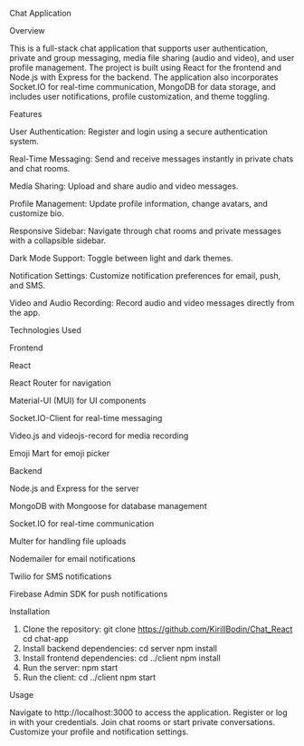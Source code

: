 Chat Application

Overview

This is a full-stack chat application that supports user authentication, private and group messaging, media file sharing (audio and video), and user profile management. The project is built using React for the frontend and Node.js with Express for the backend. The application also incorporates Socket.IO for real-time communication, MongoDB for data storage, and includes user notifications, profile customization, and theme toggling.

Features

User Authentication: Register and login using a secure authentication system.

Real-Time Messaging: Send and receive messages instantly in private chats and chat rooms.

Media Sharing: Upload and share audio and video messages.

Profile Management: Update profile information, change avatars, and customize bio.

Responsive Sidebar: Navigate through chat rooms and private messages with a collapsible sidebar.

Dark Mode Support: Toggle between light and dark themes.

Notification Settings: Customize notification preferences for email, push, and SMS.

Video and Audio Recording: Record audio and video messages directly from the app.

Technologies Used

Frontend

React

React Router for navigation

Material-UI (MUI) for UI components

Socket.IO-Client for real-time messaging

Video.js and videojs-record for media recording

Emoji Mart for emoji picker

Backend

Node.js and Express for the server

MongoDB with Mongoose for database management

Socket.IO for real-time communication

Multer for handling file uploads

Nodemailer for email notifications

Twilio for SMS notifications

Firebase Admin SDK for push notifications

Installation

1. Clone the repository:
git clone https://github.com/KirillBodin/Chat_React
cd chat-app
2. Install backend dependencies:
cd server
npm install
3. Install frontend dependencies:
cd ../client
npm install
4. Run the server:
npm start
5. Run the client:
cd ../client
npm start

Usage

Navigate to http://localhost:3000 to access the application.
Register or log in with your credentials.
Join chat rooms or start private conversations.
Customize your profile and notification settings.


